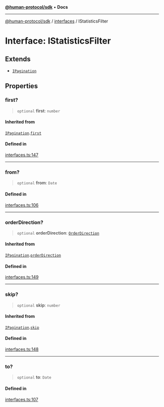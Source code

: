 [**@human-protocol/sdk**](../../README.md) • **Docs**

***

[@human-protocol/sdk](../../modules.md) / [interfaces](../README.md) / IStatisticsFilter

# Interface: IStatisticsFilter

## Extends

- [`IPagination`](IPagination.md)

## Properties

### first?

> `optional` **first**: `number`

#### Inherited from

[`IPagination`](IPagination.md).[`first`](IPagination.md#first)

#### Defined in

[interfaces.ts:147](https://github.com/humanprotocol/human-protocol/blob/5aadf5b53e183f9fa135338ac711e8ae4734ff77/packages/sdk/typescript/human-protocol-sdk/src/interfaces.ts#L147)

***

### from?

> `optional` **from**: `Date`

#### Defined in

[interfaces.ts:106](https://github.com/humanprotocol/human-protocol/blob/5aadf5b53e183f9fa135338ac711e8ae4734ff77/packages/sdk/typescript/human-protocol-sdk/src/interfaces.ts#L106)

***

### orderDirection?

> `optional` **orderDirection**: [`OrderDirection`](../../enums/enumerations/OrderDirection.md)

#### Inherited from

[`IPagination`](IPagination.md).[`orderDirection`](IPagination.md#orderdirection)

#### Defined in

[interfaces.ts:149](https://github.com/humanprotocol/human-protocol/blob/5aadf5b53e183f9fa135338ac711e8ae4734ff77/packages/sdk/typescript/human-protocol-sdk/src/interfaces.ts#L149)

***

### skip?

> `optional` **skip**: `number`

#### Inherited from

[`IPagination`](IPagination.md).[`skip`](IPagination.md#skip)

#### Defined in

[interfaces.ts:148](https://github.com/humanprotocol/human-protocol/blob/5aadf5b53e183f9fa135338ac711e8ae4734ff77/packages/sdk/typescript/human-protocol-sdk/src/interfaces.ts#L148)

***

### to?

> `optional` **to**: `Date`

#### Defined in

[interfaces.ts:107](https://github.com/humanprotocol/human-protocol/blob/5aadf5b53e183f9fa135338ac711e8ae4734ff77/packages/sdk/typescript/human-protocol-sdk/src/interfaces.ts#L107)
